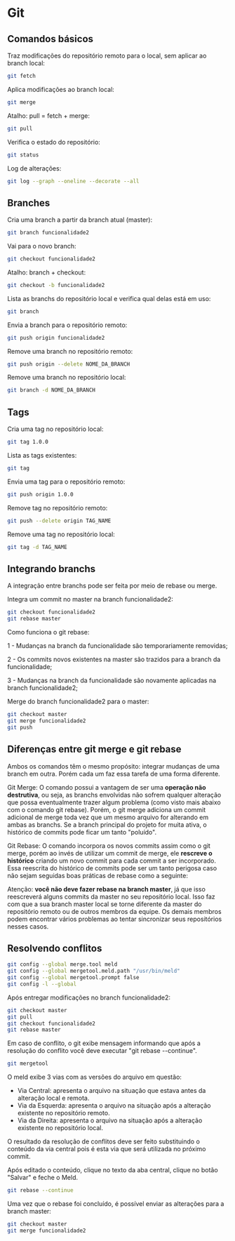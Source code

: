 # Git

## Comandos básicos

Traz modificações do repositório remoto para o local, sem aplicar ao branch local:

```bash
git fetch
```

Aplica modificações ao branch local:

```bash
git merge
```

Atalho: pull = fetch + merge:

```bash
git pull
```

Verifica o estado do repositório:

```bash
git status
```

Log de alterações:

```bash
git log --graph --oneline --decorate --all
```

## Branches

Cria uma branch a partir da branch atual (master):

```bash
git branch funcionalidade2
```

Vai para o novo branch:

```bash
git checkout funcionalidade2
```

Atalho: branch + checkout:

```bash
git checkout -b funcionalidade2
```

Lista as branchs do repositório local e verifica qual delas está em uso:

```bash
git branch
```

Envia a branch para o repositório remoto:

```bash
git push origin funcionalidade2
```

Remove uma branch no repositório remoto:

```bash
git push origin --delete NOME_DA_BRANCH
```

Remove uma branch no repositório local:

```bash
git branch -d NOME_DA_BRANCH
```

## Tags

Cria uma tag no repositório local:

```bash
git tag 1.0.0
```

Lista as tags existentes:

```bash
git tag
```

Envia uma tag para o repositório remoto:

```bash
git push origin 1.0.0
```

Remove tag no repositório remoto:

```bash
git push --delete origin TAG_NAME
```

Remove uma tag no repositório local:

```bash
git tag -d TAG_NAME
```

## Integrando branchs

A integração entre branchs pode ser feita por meio de rebase ou merge.

Integra um commit no master na branch funcionalidade2:

```bash
git checkout funcionalidade2
git rebase master
```

Como funciona o git rebase:

1 - Mudanças na branch da funcionalidade são temporariamente removidas;

2 - Os commits novos existentes na master são trazidos para a branch da funcionalidade;

3 - Mudanças na branch da funcionalidade são novamente aplicadas na branch funcionalidade2;

Merge do branch funcionalidade2 para o master:

```bash
git checkout master
git merge funcionalidade2
git push
```

## Diferenças entre git merge e git rebase

Ambos os comandos têm o mesmo propósito: integrar mudanças de uma branch em outra. Porém cada um faz essa tarefa de uma forma diferente.

Git Merge: O comando possui a vantagem de ser uma **operação não destrutiva**, ou seja, as branchs envolvidas não sofrem qualquer alteração que possa eventualmente trazer algum problema (como visto mais abaixo com o comando git rebase). Porém, o git merge adiciona um commit adicional de merge toda vez que um mesmo arquivo for alterando em ambas as branchs. Se a branch principal do projeto for muita ativa, o histórico de commits pode ficar um tanto "poluído".

Git Rebase: O comando incorpora os novos commits assim como o git merge, porém ao invés de utilizar um commit de merge, ele **rescreve o histórico** criando um novo commit para cada commit a ser incorporado. Essa reescrita do histórico de commits pode ser um tanto perigosa caso não sejam seguidas boas práticas de rebase como a seguinte:

Atenção: **você não deve fazer rebase na branch master**, já que isso reescreverá alguns commits da master no seu repositório local. Isso faz com que a sua branch master local se torne diferente da master do repositório remoto ou de outros membros da equipe. Os demais membros podem encontrar vários problemas ao tentar sincronizar seus repositórios nesses casos.

## Resolvendo conflitos

```bash
git config --global merge.tool meld
git config --global mergetool.meld.path "/usr/bin/meld"
git config --global mergetool.prompt false
git config -l --global
```

Após entregar modificações no branch funcionalidade2:

```bash
git checkout master
git pull
git checkout funcionalidade2
git rebase master
```

Em caso de conflito, o git exibe mensagem informando que após a resolução do conflito você deve executar "git rebase --continue".

```bash
git mergetool
```

O meld exibe 3 vias com as versões do arquivo em questão:

- Via Central: apresenta o arquivo na situação que estava antes da alteração local e remota.
- Via da Esquerda: apresenta o arquivo na situação após a alteração existente no repositório remoto.
- Via da Direita: apresenta o arquivo na situação após a alteração existente no repositório local.

O resultado da resolução de conflitos deve ser feito substituindo o conteúdo da via central pois é esta via que será utilizada no próximo commit.

Após editado o conteúdo, clique no texto da aba central, clique no botão "Salvar" e feche o Meld.

```bash
git rebase --continue
```

Uma vez que o rebase foi concluído, é possível enviar as alterações para a branch master:

```bash
git checkout master
git merge funcionalidade2
```
